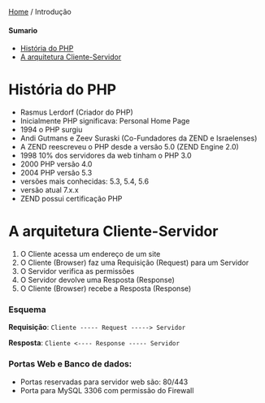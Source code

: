 [Home](../README.md) / Introdução

#### Sumario

- [História do PHP](#história-do-php)
- [A arquitetura Cliente-Servidor](#a-arquitetura-cliente-servidor)

# História do PHP

- Rasmus Lerdorf (Criador do PHP)
- Inicialmente PHP significava: Personal Home Page
- 1994 o PHP surgiu
- Andi Gutmans e Zeev Suraski (Co-Fundadores da ZEND e Israelenses)
- A ZEND reescreveu o PHP desde a versão 5.0 (ZEND Engine 2.0)
- 1998 10% dos servidores da web tinham o PHP 3.0
- 2000 PHP versão 4.0
- 2004 PHP versão 5.3
- versões mais conhecidas: 5.3, 5.4, 5.6
- versão atual 7.x.x
- ZEND possui certificação PHP

# A arquitetura Cliente-Servidor

1) O Cliente acessa um endereço de um site
2) O Cliente (Browser) faz uma Requisição (Request) para um Servidor
3) O Servidor verifica as permissões
4) O Servidor devolve uma Resposta (Response)
5) O Cliente (Browser) recebe a Resposta (Response)

### Esquema

**Requisição**: `Cliente ----- Request -----> Servidor`

**Resposta**: `Cliente <---- Response ----- Servidor`

### Portas Web e Banco de dados:

- Portas reservadas para servidor web são: 80/443
- Porta para MySQL 3306 com permissão do Firewall
